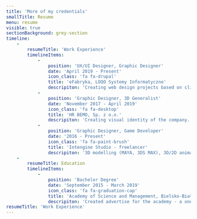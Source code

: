```yaml
---
title: 'More of my credentials'
smallTitle: Resume
menu: resume
visible: true
sectionBackground: grey-section
timeline:
    -
        resumeTitle: 'Work Experience'
        timelineItems:
            -
                position: 'UX/UI Designer, Graphic Designer'
                date: 'April 2019 - Present'
                icon_class: 'fa fa-drupal'
                title: 'eFabryka, LOQO Systemy Informatyczne'
                descripiton: 'Creating web design projects based on clients preferations. Movie editing, directing. UX/UI design of web applications. DTP (banners, posters, business cards, etc.). Editing content of websites on Drupal 8 CMS.'
            -
                position: 'Graphic Designer, 3D Generalist'
                date: 'November 2017 - April 2019'
                icon_class: 'fa fa-desktop'
                title: 'HR BEMO, Sp. z o.o.'
                descripiton: 'Creating visual identity of the company. Design and 3D modelling of plastic-made prototypes (MAYA), 3D printing using high-end 3D Robo Printer. Web design, helpdesk, programming. Made a simple PDF linker in Java for office purpose.'
            -
                position: 'Graphic Designer, Game Developer'
                date: '2016 - Present'
                icon_class: 'fa fa-paint-brush'
                title: 'Intengine Studio - freelancer'
                descripiton: '3D modelling (MAYA, 3DS MAX), 3D/2D animation, web design, UX/UI, game development (Unity, Unreal Engine 4, GODOT), movie editing, programming (C#, JAVA, Objective-C, Swift).'
    -
        resumeTitle: Education
        timelineItems:
            -
                position: 'Bachelor Degree'
                date: 'September 2015 - March 2019'
                icon_class: 'fa fa-graduation-cap'
                title: 'Academy of Science and Management, Bielsko-Biała'
                descripiton: 'Created advertise for the academy - a one minute movie with many CGI effects (Adobe After Effects + Apple Motion).'
resumeTitle: 'Work Experience'
---
```


